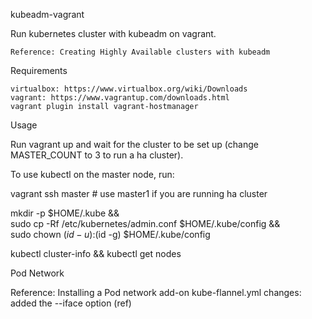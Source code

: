 kubeadm-vagrant

Run kubernetes cluster with kubeadm on vagrant.

    Reference: Creating Highly Available clusters with kubeadm

Requirements

    virtualbox: https://www.virtualbox.org/wiki/Downloads
    vagrant: https://www.vagrantup.com/downloads.html
    vagrant plugin install vagrant-hostmanager

Usage

Run vagrant up and wait for the cluster to be set up (change MASTER_COUNT to 3 to run a ha cluster).

To use kubectl on the master node, run:

vagrant ssh master # use master1 if you are running ha cluster

mkdir -p $HOME/.kube && \
sudo cp -Rf /etc/kubernetes/admin.conf $HOME/.kube/config && \
sudo chown $(id -u):$(id -g) $HOME/.kube/config

kubectl cluster-info && kubectl get nodes

Pod Network

Reference: Installing a Pod network add-on
kube-flannel.yml changes: added the --iface option (ref)

